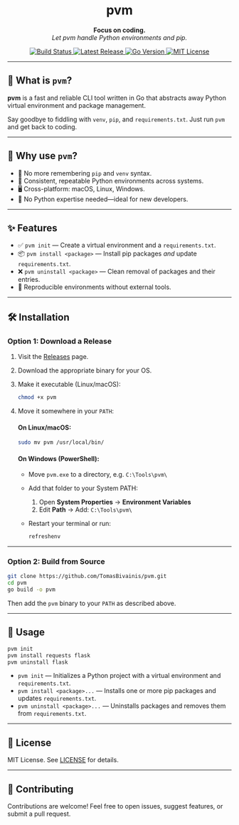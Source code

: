 <h1 align="center">
  pvm
</h1>

<p align="center">
  <strong>Focus on coding.</strong><br>
  <em>Let pvm handle Python environments and pip.</em>
</p>

<p align="center">
  <a href="https://github.com/TomasBivainis/pvm/actions/workflows/test.yml">
    <img src="https://github.com/TomasBivainis/pvm/actions/workflows/test.yml/badge.svg" alt="Build Status" />
  </a>
  <a href="https://github.com/TomasBivainis/pvm/releases">
    <img src="https://img.shields.io/github/v/release/TomasBivainis/pvm" alt="Latest Release" />
  </a>
  <a href="https://img.shields.io/github/go-mod/go-version/TomasBivainis/pvm">
    <img src="https://img.shields.io/github/go-mod/go-version/TomasBivainis/pvm" alt="Go Version" />
  </a>
  <a href="https://github.com/TomasBivainis/pvm/blob/main/LICENSE">
    <img src="https://img.shields.io/badge/license-MIT-blue.svg" alt="MIT License" />
  </a>
</p>

---

## 🚀 What is `pvm`?

**pvm** is a fast and reliable CLI tool written in Go that abstracts away Python virtual environment and package management.

Say goodbye to fiddling with `venv`, `pip`, and `requirements.txt`. Just run `pvm` and get back to coding.

---

## 🤔 Why use `pvm`?

- 🧠 No more remembering `pip` and `venv` syntax.
- 🔁 Consistent, repeatable Python environments across systems.
- 🖥️ Cross-platform: macOS, Linux, Windows.
- 👶 No Python expertise needed—ideal for new developers.

---

## ✨ Features

- ✅ `pvm init` — Create a virtual environment and a `requirements.txt`.
- 📦 `pvm install <package>` — Install pip packages _and_ update `requirements.txt`.
- ❌ `pvm uninstall <package>` — Clean removal of packages and their entries.
- 🔄 Reproducible environments without external tools.

---

## 🛠️ Installation

### Option 1: Download a Release

1. Visit the [Releases](https://github.com/TomasBivainis/pvm/releases) page.
2. Download the appropriate binary for your OS.
3. Make it executable (Linux/macOS):

   ```sh
   chmod +x pvm
   ```

4. Move it somewhere in your `PATH`:

   #### On Linux/macOS:

   ```sh
   sudo mv pvm /usr/local/bin/
   ```

   #### On Windows (PowerShell):

   - Move `pvm.exe` to a directory, e.g. `C:\Tools\pvm\`
   - Add that folder to your System PATH:

     1. Open **System Properties** → **Environment Variables**
     2. Edit **Path** → Add: `C:\Tools\pvm\`

   - Restart your terminal or run:

     ```powershell
     refreshenv
     ```

---

### Option 2: Build from Source

```sh
git clone https://github.com/TomasBivainis/pvm.git
cd pvm
go build -o pvm
```

Then add the `pvm` binary to your `PATH` as described above.

---

## 🚦 Usage

```sh
pvm init
pvm install requests flask
pvm uninstall flask
```

- `pvm init` — Initializes a Python project with a virtual environment and `requirements.txt`.
- `pvm install <package>...` — Installs one or more pip packages and updates `requirements.txt`.
- `pvm uninstall <package>...` — Uninstalls packages and removes them from `requirements.txt`.

---

## 📄 License

MIT License. See [LICENSE](https://github.com/TomasBivainis/pvm/blob/main/LICENSE) for details.

---

## 🙌 Contributing

Contributions are welcome! Feel free to open issues, suggest features, or submit a pull request.
